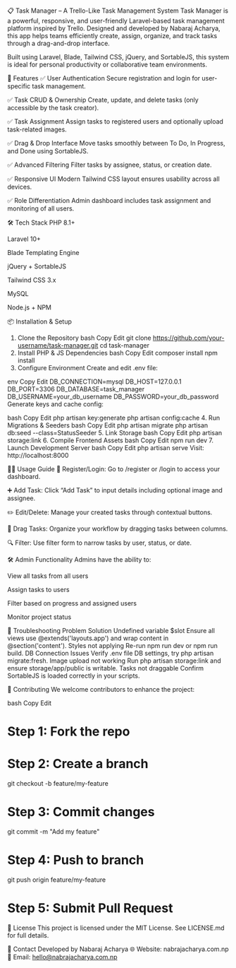 📋 Task Manager – A Trello-Like Task Management System
Task Manager is a powerful, responsive, and user-friendly Laravel-based task management platform inspired by Trello. Designed and developed by Nabaraj Acharya, this app helps teams efficiently create, assign, organize, and track tasks through a drag-and-drop interface.

Built using Laravel, Blade, Tailwind CSS, jQuery, and SortableJS, this system is ideal for personal productivity or collaborative team environments.

🚀 Features
✅ User Authentication
Secure registration and login for user-specific task management.

✅ Task CRUD & Ownership
Create, update, and delete tasks (only accessible by the task creator).

✅ Task Assignment
Assign tasks to registered users and optionally upload task-related images.

✅ Drag & Drop Interface
Move tasks smoothly between To Do, In Progress, and Done using SortableJS.

✅ Advanced Filtering
Filter tasks by assignee, status, or creation date.

✅ Responsive UI
Modern Tailwind CSS layout ensures usability across all devices.

✅ Role Differentiation
Admin dashboard includes task assignment and monitoring of all users.

🛠️ Tech Stack
PHP 8.1+

Laravel 10+

Blade Templating Engine

jQuery + SortableJS

Tailwind CSS 3.x

MySQL

Node.js + NPM

📦 Installation & Setup
1. Clone the Repository
bash
Copy
Edit
git clone https://github.com/your-username/task-manager.git
cd task-manager
2. Install PHP & JS Dependencies
bash
Copy
Edit
composer install
npm install
3. Configure Environment
Create and edit .env file:

env
Copy
Edit
DB_CONNECTION=mysql
DB_HOST=127.0.0.1
DB_PORT=3306
DB_DATABASE=task_manager
DB_USERNAME=your_db_username
DB_PASSWORD=your_db_password
Generate keys and cache config:

bash
Copy
Edit
php artisan key:generate
php artisan config:cache
4. Run Migrations & Seeders
bash
Copy
Edit
php artisan migrate
php artisan db:seed --class=StatusSeeder
5. Link Storage
bash
Copy
Edit
php artisan storage:link
6. Compile Frontend Assets
bash
Copy
Edit
npm run dev
7. Launch Development Server
bash
Copy
Edit
php artisan serve
Visit: http://localhost:8000

👨‍💻 Usage Guide
🔑 Register/Login: Go to /register or /login to access your dashboard.

➕ Add Task: Click “Add Task” to input details including optional image and assignee.

✏️ Edit/Delete: Manage your created tasks through contextual buttons.

🧲 Drag Tasks: Organize your workflow by dragging tasks between columns.

🔍 Filter: Use filter form to narrow tasks by user, status, or date.

🛠️ Admin Functionality
Admins have the ability to:

View all tasks from all users

Assign tasks to users

Filter based on progress and assigned users

Monitor project status

🐞 Troubleshooting
Problem	Solution
Undefined variable $slot	Ensure all views use @extends('layouts.app') and wrap content in @section('content').
Styles not applying	Re-run npm run dev or npm run build.
DB Connection Issues	Verify .env file DB settings, try php artisan migrate:fresh.
Image upload not working	Run php artisan storage:link and ensure storage/app/public is writable.
Tasks not draggable	Confirm SortableJS is loaded correctly in your scripts.

🤝 Contributing
We welcome contributors to enhance the project:

bash
Copy
Edit
# Step 1: Fork the repo
# Step 2: Create a branch
git checkout -b feature/my-feature

# Step 3: Commit changes
git commit -m "Add my feature"

# Step 4: Push to branch
git push origin feature/my-feature

# Step 5: Submit Pull Request
📜 License
This project is licensed under the MIT License. See LICENSE.md for full details.

📧 Contact
Developed by Nabaraj Acharya
🌐 Website: nabrajacharya.com.np
📧 Email: hello@nabrajacharya.com.np

